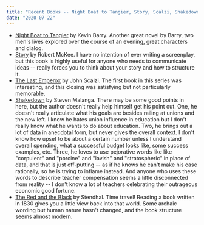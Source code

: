 ```yaml
---
title: "Recent Books -- Night Boat to Tangier, Story, Scalzi, Shakedown, Stendhal"
date: "2020-07-22"
---
```


- [Night Boat to Tangier](https://www.goodreads.com/book/show/43256597-night-boat-to-tangier) by Kevin Barry. Another great novel by Barry, two men's lives explored over the course of an evening, great characters and dialog.
- [Story](https://www.goodreads.com/book/show/48654.Story) by Robert McKee. I have no intention of ever writing a screenplay, but this book is highly useful for anyone who needs to communicate ideas -- really forces you to think about your story and how to structure it.
- [The Last Emperox](https://www.goodreads.com/book/show/38322550-the-last-emperox) by John Scalzi. The first book in this series was interesting, and this closing was satisfying but not particularly memorable.
- [Shakedown](https://www.goodreads.com/book/show/9178059-shakedown) by Steven Malanga. There may be some good points in here, but the author doesn't really help himself get his point out. One, he doesn't really articulate what his goals are besides railing at unions and the new left. I know he hates union influence in education but I don't really know what he wants to do about education. Two, he brings out a lot of data in anecdotal form, but never gives the overall context. I don't know how upset to be about a certain number unless I understand overall spending, what a successful budget looks like, some success examples, etc. Three, he loves to use pejorative words like like "corpulent" and "porcine" and "lavish" and "stratospheric" in place of data, and that is just off-putting -- as if he knows he can't make his case rationally, so he is trying to inflame instead. And anyone who uses these words to describe teacher compensation seems a little disconnected from reality -- I don't know a lot of teachers celebrating their outrageous economic good fortune.
- [The Red and the Black](https://www.goodreads.com/book/show/14662.The_Red_and_the_Black) by Stendhal. Time travel! Reading a book written in 1830 gives you a little view back into that world. Some archaic wording but human nature hasn't changed, and the book structure seems almost modern.
